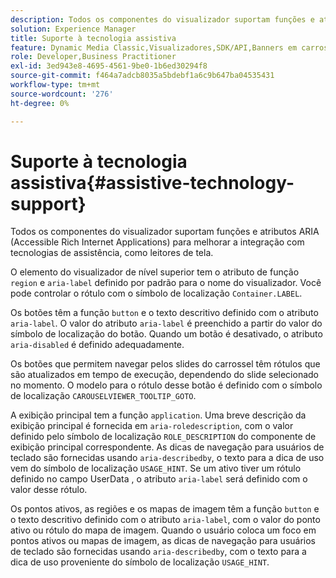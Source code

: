 ```yaml
---
description: Todos os componentes do visualizador suportam funções e atributos ARIA (Accessible Rich Internet Applications) para melhorar a integração com tecnologias de assistência, como leitores de tela.
solution: Experience Manager
title: Suporte à tecnologia assistiva
feature: Dynamic Media Classic,Visualizadores,SDK/API,Banners em carrossel,Acessibilidade
role: Developer,Business Practitioner
exl-id: 3ed943e8-4695-4561-9be0-1b6ed30294f8
source-git-commit: f464a7adcb8035a5bdebf1a6c9b647ba04535431
workflow-type: tm+mt
source-wordcount: '276'
ht-degree: 0%

---
```


# Suporte à tecnologia assistiva{#assistive-technology-support}

Todos os componentes do visualizador suportam funções e atributos ARIA (Accessible Rich Internet Applications) para melhorar a integração com tecnologias de assistência, como leitores de tela.

O elemento do visualizador de nível superior tem o atributo de função `region` e `aria-label` definido por padrão para o nome do visualizador. Você pode controlar o rótulo com o símbolo de localização `Container.LABEL`.

Os botões têm a função `button` e o texto descritivo definido com o atributo `aria-label`. O valor do atributo `aria-label` é preenchido a partir do valor do símbolo de localização do botão. Quando um botão é desativado, o atributo `aria-disabled` é definido adequadamente.

Os botões que permitem navegar pelos slides do carrossel têm rótulos que são atualizados em tempo de execução, dependendo do slide selecionado no momento. O modelo para o rótulo desse botão é definido com o símbolo de localização `CAROUSELVIEWER_TOOLTIP_GOTO`.

A exibição principal tem a função `application`. Uma breve descrição da exibição principal é fornecida em `aria-roledescription`, com o valor definido pelo símbolo de localização `ROLE_DESCRIPTION` do componente de exibição principal correspondente. As dicas de navegação para usuários de teclado são fornecidas usando `aria-describedby`, o texto para a dica de uso vem do símbolo de localização `USAGE_HINT`. Se um ativo tiver um rótulo definido no campo UserData , o atributo `aria-label` será definido com o valor desse rótulo.

Os pontos ativos, as regiões e os mapas de imagem têm a função `button` e o texto descritivo definido com o atributo `aria-label`, com o valor do ponto ativo ou rótulo do mapa de imagem. Quando o usuário coloca um foco em pontos ativos ou mapas de imagem, as dicas de navegação para usuários de teclado são fornecidas usando `aria-describedby`, com o texto para a dica de uso proveniente do símbolo de localização `USAGE_HINT`.
